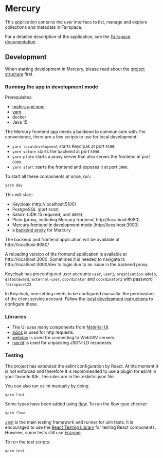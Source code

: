# Mercury

This application contains the user interface to list, manage and 
explore collections and metadata in Fairspace.

For a detailed description of the application, see the [Fairspace documentation](../../README.adoc).

## Development

When starting development in Mercury,
please read about the [project structure](Structure.md) first.


### Running the app in development mode

Prerequisites:

- [nodejs and npm](https://www.npmjs.com/get-npm)
- [yarn](https://yarnpkg.com/lang/en/)
- docker
- Java 15

The Mercury frontend app needs a backend to communicate with. For convenience, there are a few scripts to use for local development:

- `yarn localdevelopment` starts Keycloak at port `5100`.
- `yarn saturn` starts the backend at port `8090`.
- `yarn pluto` starts a proxy server that also serves the frontend at port `8080`.
- `yarn start` starts the frontend and exposes it at port `3000`.

To start all these components at once, run:  
```bash
yarn dev
``` 

This will start:
- Keycloak (http://localhost:5100)
- PostgreSQL (port `9432`)
- Saturn (JDK 15 required, port `8090`)
- Pluto (proxy, including Mercury frontend, http://localhost:8080)
- Mercury frontend in development mode (http://localhost:3000)
- a [backend proxy](src/setupProxy.js) for Mercury

The backend and frontend application will be available at http://localhost:8080/

A reloading version of the frontend application is available at http://localhost:3000.
Sometimes it is needed to navigate to http://localhost:3000/dev to login due to an issue in the backend proxy.

Keycloak has preconfigured user accounts `user`, `user2`, `organisation-admin`, `datasteward`, `external-user`, `coordinator` and `coordinator2` with password `fairspace123`.

In Keycloak, one setting needs to be configured manually: the permissions of the client service account. Follow the [local development instructions](https://docs.fairway.app/#_local_development) to configure these.


### Libraries

- The UI uses many components from [Material UI](https://material-ui.com/).
- [axios](https://github.com/axios/axios) is used for http requests.
- [webdav](https://github.com/perry-mitchell/webdav-client) is used for connecting to WebDAV servers.
- [jsonld](https://github.com/digitalbazaar/jsonld.js) is used for unpacking JSON-LD responses.

### Testing

The project has extended the eslint configuration by React. At the moment it is not enforced and therefore it is recommended to use a plugin for eslint in your favorite IDE. The rules are in the .eslintrc.json file.

You can also run eslint manually by doing:  
```bash
yarn lint
```

Some types have been added using [flow]. To run the flow type checker:
```bash
yarn flow
```

[Jest] is the main testing framework and runner for unit tests.
It is encouraged to use the [React Testing Library] for testing React components.
However, some tests still use [Enzyme].

To run the test scripts:  
```bash
yarn test
```


[flow]: https://flow.org/en/docs/lang/
[Jest]: https://jestjs.io/docs/en/getting-started
[Enzyme]: https://airbnb.io/enzyme/
[React Testing Library]: https://github.com/testing-library/react-testing-library
